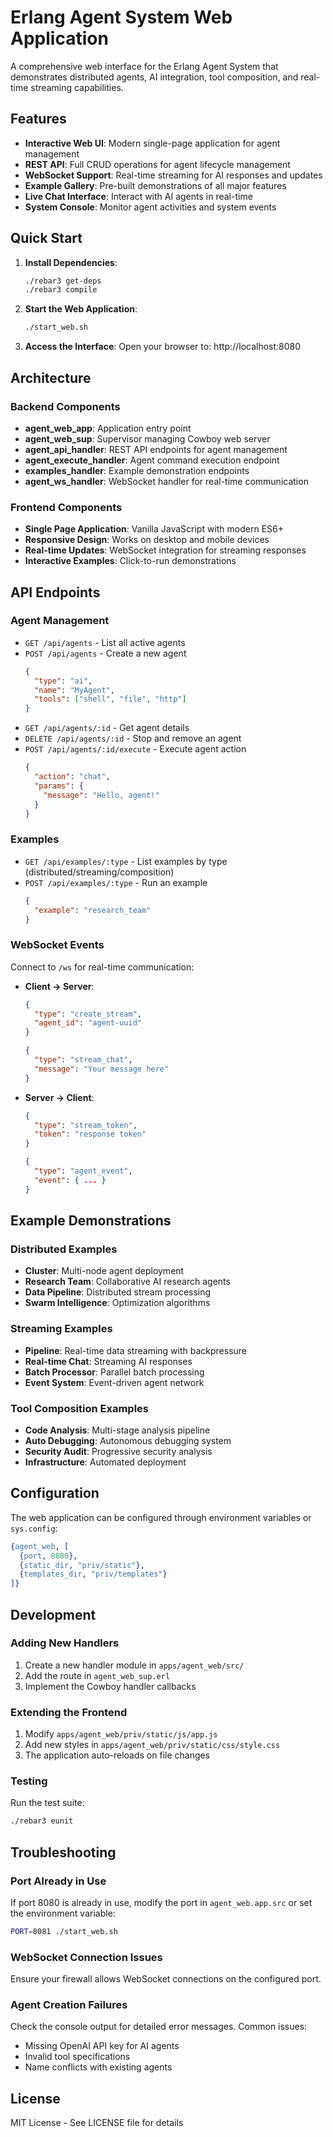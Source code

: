 # Erlang Agent System Web Application

A comprehensive web interface for the Erlang Agent System that demonstrates distributed agents, AI integration, tool composition, and real-time streaming capabilities.

## Features

- **Interactive Web UI**: Modern single-page application for agent management
- **REST API**: Full CRUD operations for agent lifecycle management
- **WebSocket Support**: Real-time streaming for AI responses and updates
- **Example Gallery**: Pre-built demonstrations of all major features
- **Live Chat Interface**: Interact with AI agents in real-time
- **System Console**: Monitor agent activities and system events

## Quick Start

1. **Install Dependencies**:
   ```bash
   ./rebar3 get-deps
   ./rebar3 compile
   ```

2. **Start the Web Application**:
   ```bash
   ./start_web.sh
   ```

3. **Access the Interface**:
   Open your browser to: http://localhost:8080

## Architecture

### Backend Components

- **agent_web_app**: Application entry point
- **agent_web_sup**: Supervisor managing Cowboy web server
- **agent_api_handler**: REST API endpoints for agent management
- **agent_execute_handler**: Agent command execution endpoint
- **examples_handler**: Example demonstration endpoints
- **agent_ws_handler**: WebSocket handler for real-time communication

### Frontend Components

- **Single Page Application**: Vanilla JavaScript with modern ES6+
- **Responsive Design**: Works on desktop and mobile devices
- **Real-time Updates**: WebSocket integration for streaming responses
- **Interactive Examples**: Click-to-run demonstrations

## API Endpoints

### Agent Management

- `GET /api/agents` - List all active agents
- `POST /api/agents` - Create a new agent
  ```json
  {
    "type": "ai",
    "name": "MyAgent",
    "tools": ["shell", "file", "http"]
  }
  ```
- `GET /api/agents/:id` - Get agent details
- `DELETE /api/agents/:id` - Stop and remove an agent
- `POST /api/agents/:id/execute` - Execute agent action
  ```json
  {
    "action": "chat",
    "params": {
      "message": "Hello, agent!"
    }
  }
  ```

### Examples

- `GET /api/examples/:type` - List examples by type (distributed/streaming/composition)
- `POST /api/examples/:type` - Run an example
  ```json
  {
    "example": "research_team"
  }
  ```

### WebSocket Events

Connect to `/ws` for real-time communication:

- **Client -> Server**:
  ```json
  {
    "type": "create_stream",
    "agent_id": "agent-uuid"
  }
  ```
  
  ```json
  {
    "type": "stream_chat",
    "message": "Your message here"
  }
  ```

- **Server -> Client**:
  ```json
  {
    "type": "stream_token",
    "token": "response token"
  }
  ```
  
  ```json
  {
    "type": "agent_event",
    "event": { ... }
  }
  ```

## Example Demonstrations

### Distributed Examples
- **Cluster**: Multi-node agent deployment
- **Research Team**: Collaborative AI research agents
- **Data Pipeline**: Distributed stream processing
- **Swarm Intelligence**: Optimization algorithms

### Streaming Examples
- **Pipeline**: Real-time data streaming with backpressure
- **Real-time Chat**: Streaming AI responses
- **Batch Processor**: Parallel batch processing
- **Event System**: Event-driven agent network

### Tool Composition Examples
- **Code Analysis**: Multi-stage analysis pipeline
- **Auto Debugging**: Autonomous debugging system
- **Security Audit**: Progressive security analysis
- **Infrastructure**: Automated deployment

## Configuration

The web application can be configured through environment variables or `sys.config`:

```erlang
{agent_web, [
  {port, 8080},
  {static_dir, "priv/static"},
  {templates_dir, "priv/templates"}
]}
```

## Development

### Adding New Handlers

1. Create a new handler module in `apps/agent_web/src/`
2. Add the route in `agent_web_sup.erl`
3. Implement the Cowboy handler callbacks

### Extending the Frontend

1. Modify `apps/agent_web/priv/static/js/app.js`
2. Add new styles in `apps/agent_web/priv/static/css/style.css`
3. The application auto-reloads on file changes

### Testing

Run the test suite:
```bash
./rebar3 eunit
```

## Troubleshooting

### Port Already in Use
If port 8080 is already in use, modify the port in `agent_web.app.src` or set the environment variable:
```bash
PORT=8081 ./start_web.sh
```

### WebSocket Connection Issues
Ensure your firewall allows WebSocket connections on the configured port.

### Agent Creation Failures
Check the console output for detailed error messages. Common issues:
- Missing OpenAI API key for AI agents
- Invalid tool specifications
- Name conflicts with existing agents

## License

MIT License - See LICENSE file for details